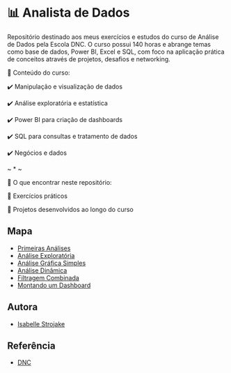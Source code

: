 
# 📊 Analista de Dados

Repositório destinado aos meus exercícios e estudos do curso de Análise de Dados pela Escola DNC. O curso possui 140 horas e abrange temas como base de dados, Power BI, Excel e SQL, com foco na aplicação prática de conceitos através de projetos, desafios e networking.


🚀 Conteúdo do curso:

✔️ Manipulação e visualização de dados

✔️ Análise exploratória e estatística

✔️ Power BI para criação de dashboards

✔️ SQL para consultas e tratamento de dados

✔️ Negócios e dados

~ * ~

📂 O que encontrar neste repositório:

📌 Exercícios práticos

📌 Projetos desenvolvidos ao longo do curso



## Mapa

- [Primeiras Análises](https://github.com/isabellestrojake/dnc-bi-analyst/tree/main/Excel/01%20-%20Primeiras%20An%C3%A1lises)
- [Análise Exploratória](https://github.com/isabellestrojake/dnc-bi-analyst/tree/main/Excel/02%20-%20An%C3%A1lise%20Explorat%C3%B3ria)
- [Análise Gráfica Simples](https://github.com/isabellestrojake/dnc-bi-analyst/tree/main/Excel/03%20-%20An%C3%A1lise%20Gr%C3%A1fica%20Simples)
- [Análise Dinâmica](https://github.com/isabellestrojake/dnc-bi-analyst/tree/main/Excel/04%20-%20An%C3%A1lise%20Din%C3%A2mica)
- [Filtragem Combinada](https://github.com/isabellestrojake/dnc-bi-analyst/tree/main/Excel/05%20-%20Filtragem%20Combinada)
- [Montando um Dashboard](https://github.com/isabellestrojake/dnc-bi-analyst/tree/main/Excel/06%20-%20Montando%20uma%20Dashboard)


## Autora

- [Isabelle Strojake](https://www.linkedin.com/in/isabellestrojake/)


## Referência

 - [DNC](https://www.escoladnc.com.br/)